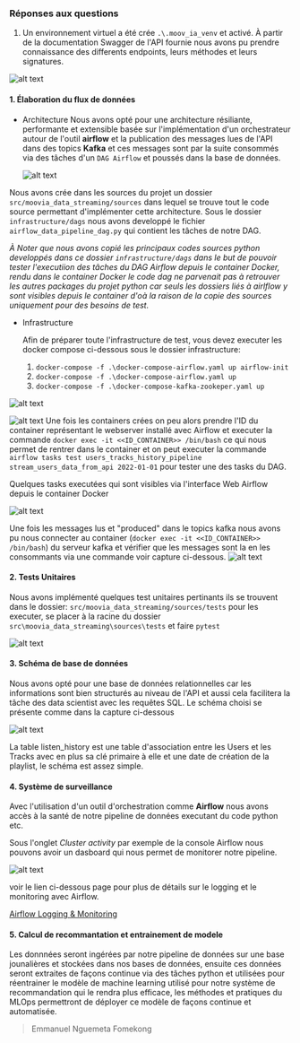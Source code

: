 ### Réponses aux questions

1. Un environnement virtuel a été crée `.\.moov_ia_venv` et activé.
   À partir de la documentation Swagger de l'API fournie nous avons pu prendre connaissance des differents endpoints, leurs méthodes et leurs signatures.

![alt text](Capture1.PNG)

#### 1. Élaboration du flux de données

- Architecture
  Nous avons opté pour une architecture résiliante, performante et extensible basée sur l'implémentation d'un orchestrateur autour de l'outil **airflow** et la publication des messages lues de l'API dans des topics **Kafka** et ces messages sont par la suite consommés via des tâches d'un `DAG Airflow` et poussés dans la base de données.

  ![alt text](Capture8.PNG)

Nous avons crée dans les sources du projet un dossier
`src/moovia_data_streaming/sources` dans lequel se trouve tout le code source permettant d'implémenter cette architecture.
Sous le dossier `infrastructure/dags` nous avons developpé le fichier `airflow_data_pipeline_dag.py` qui contient les tâches de notre DAG.

_À Noter que nous avons copié les principaux codes sources python developpés dans ce dossier `infrastructure/dags` dans le but de pouvoir tester l'executiion des tâches du DAG Airflow depuis le container Docker, rendu dans le container Docker le code dag ne parvenait pas à retrouver les autres packages du projet python car seuls les dossiers liés à airlflow y sont visibles depuis le container d'oà la raison de la copie des sources uniquement pour des besoins de test._

- Infrastructure

  Afin de préparer toute l'infrastructure de test, vous devez executer les docker compose ci-dessous sous le dossier infrastructure:

  1. `docker-compose -f .\docker-compose-airflow.yaml up airflow-init`
  2. `docker-compose -f .\docker-compose-airflow.yaml up`
  3. `docker-compose -f .\docker-compose-kafka-zookeper.yaml up`

![alt text](Capture2.PNG)

![alt text](Capture3.PNG)
Une fois les containers crées on peu alors prendre l'ID du container représentant le webserver installé avec Airflow et executer la commande `docker exec -it <<ID_CONTAINER>> /bin/bash` ce qui nous permet de rentrer dans le container et on peut executer la commande `airflow tasks test users_tracks_history_pipeline stream_users_data_from_api 2022-01-01` pour tester une des tasks du DAG.

Quelques tasks executées qui sont visibles via l'interface Web Airflow depuis le container Docker

![alt text](Capture4.PNG)

Une fois les messages lus et "produced" dans le topics kafka nous avons pu nous connecter au container (`docker exec -it <<ID_CONTAINER>> /bin/bash`) du serveur kafka et vérifier que les messages sont la en les consommants via une commande voir capture ci-dessous.
![alt text](image-1.png)

#### 2. Tests Unitaires

Nous avons implémenté quelques test unitaires pertinants ils se trouvent dans le dossier: `src/moovia_data_streaming/sources/tests` pour les executer, se placer à la racine du dossier `src\moovia_data_streaming\sources\tests` et faire `pytest`

![alt text](Capture5.PNG)

#### 3. Schéma de base de données

Nous avons opté pour une base de données relationnelles car les informations sont bien structurés au niveau de l'API et aussi cela facilitera la tâche des data scientist avec les requêtes SQL. Le schéma choisi se présente comme dans la capture ci-dessous

![alt text](Capture6.PNG)

La table listen_history est une table d'association entre les Users et les Tracks avec en plus sa clé primaire à elle et une date de création de la playlist, le schéma est assez simple.

#### 4. Système de surveillance

Avec l'utilisation d'un outil d'orchestration comme **Airflow** nous avons accès à la santé de notre pipeline de données executant du code python etc.

Sous l'onglet _Cluster activity_ par exemple de la console Airflow nous pouvons avoir un dasboard qui nous permet de monitorer notre pipeline.

![alt text](Capture7.PNG)

voir le lien ci-dessous page pour plus de détails sur le logging et le monitoring avec Airflow.

[Airflow Logging & Monitoring](https://airflow.apache.org/docs/apache-airflow/stable/administration-and-deployment/logging-monitoring/index.html)

#### 5. Calcul de recommantation et entrainement de modele

Les donnnées seront ingérées par notre pipeline de données sur une base jounalières et stockées dans nos bases de données, ensuite ces données seront extraites de façons continue via des tâches python et utilisées pour réentrainer le modèle de machine learning utilisé pour notre système de recommandation qui le rendra plus efficace, les méthodes et pratiques du MLOps permettront de déployer ce modèle de façons continue et automatisée.

> Emmanuel Nguemeta Fomekong
